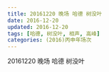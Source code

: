 ```yaml
---
title: 20161220 晚场 哈德 树没叶
date: 2016-12-20
updated: 2016-12-20
tags: [哈德, 树没叶, 相声, 高峰] 
categories: (2016)丙申年场次 
---
```

20161220 晚场 哈德 树没叶
